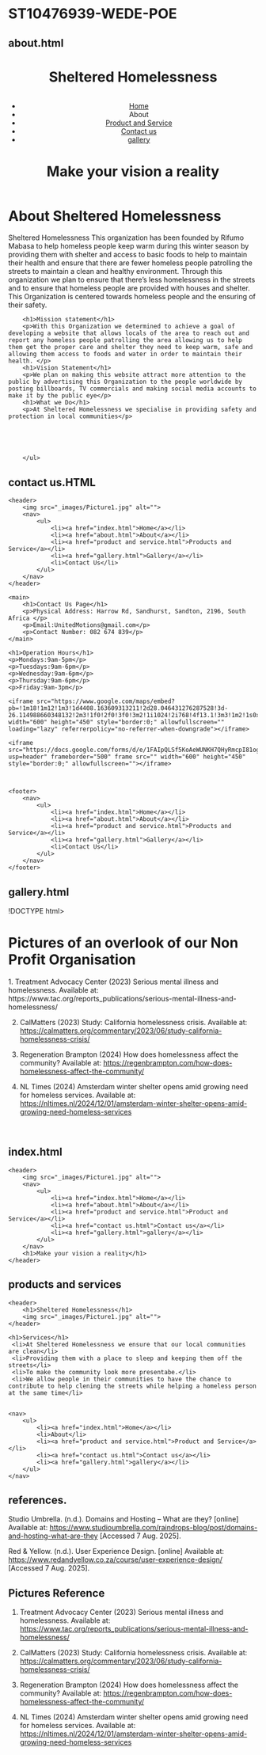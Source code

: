 # ST10476939-WEDE-POE
## about.html
<!DOCTYPE html>
<html lang="en">
<head>
    <meta charset="UTF-8">
    <meta name="viewport" content="width=device-width, initial-scale=1.0">
    <title>Sheltered Homelessness Consulting Page</title>
</head>
<body>
    
</body>

<header>
    <h1>Sheltered Homelessness</h1>
    <img src="_images/Picture1.jpg" alt="">
    <nav>
        <ul>
            <li><a href="index.html">Home</a></li>
            <li>About</li>
            <li><a href="product and service.html">Product and Service</a></li>
            <li><a href="contact us.html">Contact us</a></li>
            <li><a href="gallery.html">gallery</a></li>
        </ul>
    </nav>
    <h1>Make your vision a reality</h1>
</header>

<main>
    <h1>About Sheltered Homelessness</h1>
    <p>Sheltered Homelessness
        This organization has been founded by Rifumo Mabasa to help homeless people keep warm during this winter season by providing them with shelter and access to basic foods to help to maintain their health and ensure that there are fewer homeless people patrolling the streets to maintain a clean and healthy environment. Through this organization we plan to ensure that there’s less homelessness in the streets and to ensure that homeless people are provided with houses and shelter. This Organization is centered towards homeless people and the ensuring of their safety. 
        </p>
    
        <h1>Mission statement</h1>
        <p>With this Organization we determined to achieve a goal of developing a website that allows locals of the area to reach out and report any homeless people patrolling the area allowing us to help them get the proper care and shelter they need to keep warm, safe and allowing them access to foods and water in order to maintain their health. </p>
        <h1>Vision Statement</h1>
        <p>We plan on making this website attract more attention to the public by advertising this Organization to the people worldwide by posting billboards, TV commercials and making social media accounts to make it by the public eye</p>
        <h1>What we Do</h1>
        <p>At Sheltered Homelessness we specialise in providing safety and protection in local communities</p>
        
        
        
        
        
        </ul>
       
        

</main>
</html>

## contact us.HTML
<!DOCTYPE html>
<html lang="en">
<head>
    <meta charset="UTF-8">
    <meta name="viewport" content="width=device-width, initial-scale=1.0">
    <title>United Motion</title>
</head>
<body>

    <header>
        <img src="_images/Picture1.jpg" alt="">
        <nav>
            <ul>
                <li><a href="index.html">Home</a></li>
                <li><a href="about.html">About</a></li>
                <li><a href="product and service.html">Products and Service</a></li>
                <li><a href="gallery.html">Gallery</a></li>
                <li>Contact Us</li>
            </ul>
        </nav>
    </header>

    <main>
        <h1>Contact Us Page</h1>
        <p>Physical Address: Harrow Rd, Sandhurst, Sandton, 2196, South Africa </p>
        <p>Email:UnitedMotions@gmail.com</p>
        <p>Contact Number: 082 674 839</p>
    </main>

    <h1>Operation Hours</h1>
    <p>Mondays:9am-5pm</p>
    <p>Tuesdays:9am-6pm</p>
    <p>Wednesday:9am-6pm</p>
    <p>Thursday:9am-6pm</p>
    <p>Friday:9am-3pm</p>

    <iframe src="https://www.google.com/maps/embed?pb=!1m18!1m12!1m3!1d4408.163609313211!2d28.046431276287528!3d-26.114988660348132!2m3!1f0!2f0!3f0!3m2!1i1024!2i768!4f13.1!3m3!1m2!1s0x1e950ccb8e7f25d9%3A0xce4e75bb9a08d98d!2sSandhurst%20Office%20Park!5e1!3m2!1sen!2snl!4v1756285758078!5m2!1sen!2snl" width="600" height="450" style="border:0;" allowfullscreen="" loading="lazy" referrerpolicy="no-referrer-when-downgrade"></iframe>

    <iframe src="https://docs.google.com/forms/d/e/1FAIpQLSf5KoAeWUNKH7QHyRmcpI81og1FlWNDmNFhBoQFgCcW_n7vuw/viewform?usp=header" frameborder="500" frame src="" width="600" height="450" style="border:0;" allowfullscreen=""></iframe>



    <footer>
        <nav>
            <ul>
                <li><a href="index.html">Home</a></li>
                <li><a href="about.html">About</a></li>
                <li><a href="product and service.html">Products and Service</a></li>
                <li><a href="gallery.html">Gallery</a></li>
                <li>Contact Us</li> 
            </ul>
        </nav>
    </footer>
    
</body>
</html>

## gallery.html
!DOCTYPE html>
<html lang="en">
<head>
    <meta charset="UTF-8">
    <meta name="viewport" content="width=device-width, initial-scale=1.0">
    <title>United Motions Gallery Page</title>
</head>

<h1>Pictures of an overlook of our Non Profit Organisation</h1>
1.	Treatment Advocacy Center (2023) Serious mental illness and homelessness. Available at: https://www.tac.org/reports_publications/serious-mental-illness-and-homelessness/

2.	CalMatters (2023) Study: California homelessness crisis. Available at: https://calmatters.org/commentary/2023/06/study-california-homelessness-crisis/

3.	Regeneration Brampton (2024) How does homelessness affect the community? Available at: https://regenbrampton.com/how-does-homelessness-affect-the-community/

4.	NL Times (2024) Amsterdam winter shelter opens amid growing need for homeless services. Available at: https://nltimes.nl/2024/12/01/amsterdam-winter-shelter-opens-amid-growing-need-homeless-services

<body>
    <img src="_images/Picture1.jpg" alt="">
    <img src="_images/pic 1.jpg" alt="">
    <img src="_images/pic 2.jpg" alt="">
    <img src="_images/pic 3.jpg" alt="">
    <img src="_images/pic 4.jpg" alt="">
</body>
</html>

## index.html
<!DOCTYPE html>
<html lang="en">
<head>
    <meta charset="UTF-8">
    <meta name="viewport" content="width=device-width, initial-scale=1.0">
    <title>Motion Consulting Page</title>
</head>
<body>

    <header>
        <img src="_images/Picture1.jpg" alt="">
        <nav>
            <ul>
                <li><a href="index.html">Home</a></li>
                <li><a href="about.html">About</a></li>
                <li><a href="product and service.html">Product and Service</a></li>
                <li><a href="contact us.html">Contact us</a></li>
                <li><a href="gallery.html">gallery</a></li>
            </ul>
        </nav>
        <h1>Make your vision a reality</h1>
    </header>
    
</body>
</html>

## products and services
<!DOCTYPE html>
<html lang="en">
<head>
    <meta charset="UTF-8">
    <meta name="viewport" content="width=device-width, initial-scale=1.0">
    <title>Products and service</title>
</head>
<body>

    <header>
        <h1>Sheltered Homelessness</h1>
        <img src="_images/Picture1.jpg" alt="">
    </header>

    <h1>Services</h1>
     <li>At Sheltered Homelessness we ensure that our local communities are clean</li>
     <li>Providing them with a place to sleep and keeping them off the streets</li>
     <li>To make the community look more presentabe.</li>
     <li>We allow people in their communities to have the chance to contribute to help clening the streets while helping a homeless person at the same time</li>


    <nav>
        <ul>
            <li><a href="index.html">Home</a></li>
            <li>About</li>
            <li><a href="product and service.html">Product and Service</a></li>
            <li><a href="contact us.html">Contact us</a></li>
            <li><a href="gallery.html">gallery</a></li>
        </ul>
    </nav>




    
</body>
</html>

## references.
Studio Umbrella. (n.d.). Domains and Hosting – What are they? [online] Available at: https://www.studioumbrella.com/raindrops-blog/post/domains-and-hosting-what-are-they [Accessed 7 Aug. 2025].

Red & Yellow. (n.d.). User Experience Design. [online] Available at: https://www.redandyellow.co.za/course/user-experience-design/ [Accessed 7 Aug. 2025].

## Pictures Reference
1.	Treatment Advocacy Center (2023) Serious mental illness and homelessness. Available at: https://www.tac.org/reports_publications/serious-mental-illness-and-homelessness/

2.	CalMatters (2023) Study: California homelessness crisis. Available at: https://calmatters.org/commentary/2023/06/study-california-homelessness-crisis/

3.	Regeneration Brampton (2024) How does homelessness affect the community? Available at: https://regenbrampton.com/how-does-homelessness-affect-the-community/

4.	NL Times (2024) Amsterdam winter shelter opens amid growing need for homeless services. Available at: https://nltimes.nl/2024/12/01/amsterdam-winter-shelter-opens-amid-growing-need-homeless-services

